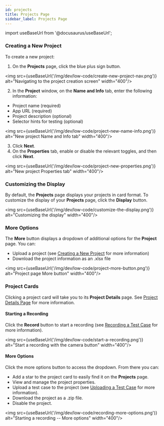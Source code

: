 ```yaml
---
id: projects
title: Projects Page
sidebar_label: Projects Page
---
```


import useBaseUrl from '@docusaurus/useBaseUrl';

### Creating a New Project
To create a new project:
1. On the **Projects** page, click the blue plus sign button.

<img src={useBaseUrl('/img/dev/low-code/create-new-project-nav.png')} alt="Navigating to the project creation screen" width="400"/>

2. In the **Project** window, on the **Name and Info** tab, enter the following information:
  * Project name (required)
  * App URL (required)
  * Project description (optional)
  * Selector hints for testing (optional)

<img src={useBaseUrl('/img/dev/low-code/project-new-name-info.png')} alt="New project Name and Info tab" width="400"/>

3. Click **Next**.
4. On the **Properties** tab, enable or disable the relevant toggles, and then click **Next**.

<img src={useBaseUrl('/img/dev/low-code/project-new-properties.png')} alt="New project Properties tab" width="400"/>

### Customizing the Display
By default, the **Projects** page displays your projects in card format. To customize the display of your **Projects** page, click the **Display** button.  

<img src={useBaseUrl('/img/dev/low-code/customize-the-display.png')} alt="Customizing the display" width="400"/>

### More Options
The **More** button displays a dropdown of additional options for the **Project** page. You can:
  * Upload a project (see [Creating a New Project](#creating-a-new-project) for more information)
  * Download the project information as an .xlsx file

<img src={useBaseUrl('/img/dev/low-code/project-more-button.png')} alt="Project page More button" width="400"/>

### Project Cards
Clicking a project card will take you to its **Project Details** page. See [Project Details Page](/dev/low-code/plan/projects/project-details-page) for more information.

#### Starting a Recording
Click the **Record** button to start a recording (see [Recording a Test Case](/dev/low-code/plan/projects/project-details-page#recording-a-test-case) for more information).

<img src={useBaseUrl('/img/dev/low-code/start-a-recording.png')} alt="Start a recording with the camera button" width="400"/>

#### More Options
Click the more options button to access the dropdown. From there you can:

  * Add a star to the project card to easily find it on the **Projects** page.
  * View and manage the project properties.
  * Upload a test case to the project (see [Uploading a Test Case](/dev/low-code/plan/projects/project-details-page#uploading-a-test-case) for more information).
  * Download the project as a .zip file.
  * Disable the project.

<img src={useBaseUrl('/img/dev/low-code/recording-more-options.png')} alt="Starting a recording -- More options" width="400"/>
